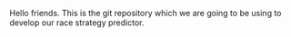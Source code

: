Hello friends. This is the git repository which we are going to be using to develop our race strategy predictor.
